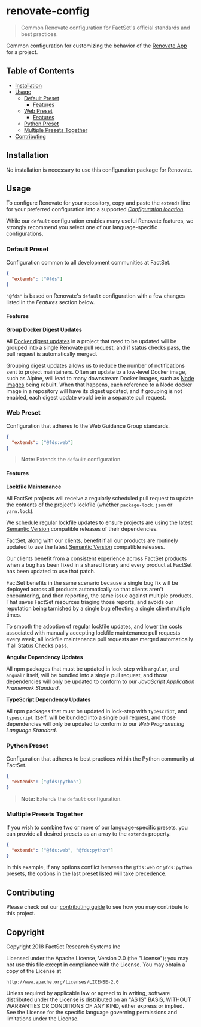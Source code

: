 # renovate-config

> Common Renovate configuration for FactSet's official standards and best practices.

Common configuration for customizing the behavior of the [Renovate App](https://github.com/marketplace/renovate) for a project.

## Table of Contents

<!-- START doctoc generated TOC please keep comment here to allow auto update -->
<!-- DON'T EDIT THIS SECTION, INSTEAD RE-RUN doctoc TO UPDATE -->


- [Installation](#installation)
- [Usage](#usage)
  - [Default Preset](#default-preset)
    - [Features](#features)
  - [Web Preset](#web-preset)
    - [Features](#features-1)
  - [Python Preset](#python-preset)
  - [Multiple Presets Together](#multiple-presets-together)
- [Contributing](#contributing)

<!-- END doctoc generated TOC please keep comment here to allow auto update -->

## Installation

No installation is necessary to use this configuration package for Renovate.

## Usage

To configure Renovate for your repository, copy and paste the `extends` line for your preferred configuration into a supported [_Configuration location_](https://renovateapp.com/docs/getting-started/configure-renovate#configuration-location).

While our `default` configuration enables many useful Renovate features, we strongly recommend you select one of our language-specific configurations.

### Default Preset

Configuration common to all development communities at FactSet.

```json
{
  "extends": ["@fds"]
}
```

`"@fds"` is based on Renovate's `default` configuration with a few changes listed in the _Features_ section below.

#### Features

**Group Docker Digest Updates**

All [Docker digest updates](https://renovateapp.com/docs/language-support/docker#digest-updating) in a project that need to be updated will be grouped into a single Renovate pull request, and if status checks pass, the pull request is automatically merged.

Grouping digest updates allows us to reduce the number of notifications sent to project maintainers. Often an update to a low-level Docker image, such as Alpine, will lead to many downstream Docker images, such as [Node images](https://hub.docker.com/_/node/) being rebuilt. When that happens, each reference to a Node docker image in a repository will have its digest updated, and if grouping is not enabled, each digest update would be in a separate pull request.

### Web Preset

Configuration that adheres to the Web Guidance Group standards.

```json
{
  "extends": ["@fds:web"]
}
```

> **Note:** Extends the `default` configuration.

#### Features

**Lockfile Maintenance**

All FactSet projects will receive a regularly scheduled pull request to update the contents of the project's lockfile (whether `package-lock.json` or `yarn.lock`).

We schedule regular lockfile updates to ensure projects are using the latest [Semantic Version](https://semver.org/) compatible releases of their dependencies.

FactSet, along with our clients, benefit if all our products are routinely updated to use the latest [Semantic Version](https://semver.org/) compatible releases.

Our clients benefit from a consistent experience across FactSet products when a bug has been fixed in a shared library and every product at FactSet has been updated to use that patch.

FactSet benefits in the same scenario because a single bug fix will be deployed across all products automatically so that clients aren't encountering, and then reporting, the same issue against multiple products. That saves FactSet resources triaging those reports, and avoids our reputation being tarnished by a single bug effecting a single client multiple times.

To smooth the adoption of regular lockfile updates, and lower the costs associated with manually accepting lockfile maintenance pull requests every week, all lockfile maintenance pull requests are merged automatically if all [Status Checks](https://blog.github.com/2014-12-08-see-results-from-all-pull-request-status-checks/) pass.

**Angular Dependency Updates**

All npm packages that must be updated in lock-step with `angular`, and `angualr` itself, will be bundled into a single pull request, and those dependencies will only be updated to conform to our _JavaScript Application Framework Standard_.

**TypeScript Dependency Updates**

All npm packages that must be updated in lock-step with `typescript`, and `typescript` itself, will be bundled into a single pull request, and those dependencies will only be updated to conform to our _Web Programming Language Standard_.

### Python Preset

Configuration that adheres to best practices within the Python community at FactSet.

```json
{
  "extends": ["@fds:python"]
}
```

> **Note:** Extends the `default` configuration.

### Multiple Presets Together

If you wish to combine two or more of our language-specific presets, you can provide all desired presets as an array to the `extends` property.

```json
{
  "extends": ["@fds:web", "@fds:python"]
}
```

In this example, if any options conflict between the `@fds:web` or `@fds:python` presets, the options in the last preset listed will take precedence.

## Contributing

Please check out our [contributing guide](https://github.com/factset/renovate-config/blob/master/CONTRIBUTING.md) to see how you may contribute to this project.

## Copyright

Copyright 2018 FactSet Research Systems Inc

Licensed under the Apache License, Version 2.0 (the "License");
you may not use this file except in compliance with the License.
You may obtain a copy of the License at

    http://www.apache.org/licenses/LICENSE-2.0

Unless required by applicable law or agreed to in writing, software
distributed under the License is distributed on an "AS IS" BASIS,
WITHOUT WARRANTIES OR CONDITIONS OF ANY KIND, either express or implied.
See the License for the specific language governing permissions and
limitations under the License.
